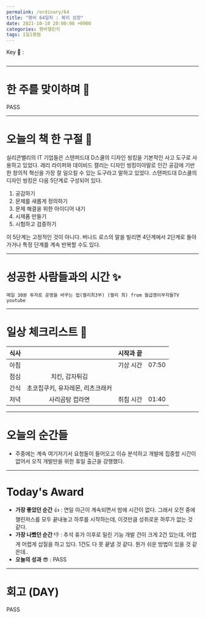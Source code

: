 ```yaml
---
permalink: /ordinary/64
title: "평비 64일차 : 복리 성장"
date: 2021-10-10 20:00:00 +0900
categories: 평비챌린지
tags: 1일1평범
---  
```

Key 🔑 : 
```

```

---
# 한 주를 맞이하며 🤗
PASS

---
# 오늘의 책 한 구절 📕
실리콘밸리의 IT 기업들은 스탠퍼드대 D스쿨의 디자인 씽킹을 기본적인 사고 도구로 사용하고 있었다. 래리 라이퍼와 데이비드 캘리는 디자인 씽킹이야말로 인간 공감에 기반한 창의적 혁신을 가장 잘 일으킬 수 있는 도구라고 말하고 있었다. 스탠퍼드대 D스쿨의 디자인 씽킹은 다음 5단계로 구성되어 있다.
1. 공감하기
2. 문제를 새롭게 정의하기
3. 문제 해결을 위한 아이디어 내기
4. 시제품 만들기
5. 시험하고 검증하기

이 5단계는 고정적인 것이 아니다. 버나드 로스의 말을 빌리면 4단계에서 2단계로 돌아가거나 특정 단계를 계속 반복할 수도 있다.  

---
# 성공한 사람들과의 시간 ✨
`매일 30분 투자로 운명을 바꾸는 법(켈리최3부) (켈리 최) from 월급쟁이부자들TV youtube`  


---
# 일상 체크리스트 📃

| 식사 |  | 시작과 끝 |  |
|:----:|:----:|:----:|:----:|
| 아침 |  | 기상 시간 | 07:50 |
| 점심 | 치킨, 감자튀김  |  |  |
| 간식 | 초코칩쿠키, 유자레몬, 리츠크래커 |  |  |
| 저녁 | 사리곰탕 컵라면 | 취침 시간 | 01:40 |

---
# 오늘의 순간들
- 주중에는 계속 여기저기서 요청들이 들어오고 이슈 분석하고 개발에 집중할 시간이 없어서 오직 개발만을 위한 휴일 출근을 강행했다.

---
# Today's Award
- **가장 좋았던 순간** 👍 : 연일 야근이 계속되면서 밤에 시간이 없다. 그래서 오전 중에 챌린저스를 모두 끝내놓고 하루를 시작하는데, 이것만큼 성취로운 하루가 없는 것 같다.
- **가장 나빴던 순간** 👎 : 추석 휴가 이후로 밀린 기능 개발 건이 크게 2건 있는데, 어렵게 어렵게 삽질을 하고 있다. 1건도 다 못 끝낼 것 같다. 뭔가 쉬운 방법이 있을 것 같은데..
- **오늘의 성과** 😎 : PASS

---
# 회고 (DAY)
PASS